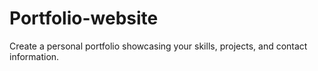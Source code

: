 # Portfolio-website
Create a personal portfolio showcasing your skills, projects, and contact information.
